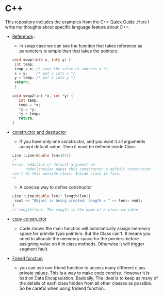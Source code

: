 # C++
This repository includes the examples from the [C++ Quick Guide](https://www.tutorialspoint.com/cplusplus/cpp_quick_guide.htm)
.Here I write my thoughts about specific language feature about C++.

- [Reference](https://github.com/XuShaoming/Programming_Language/blob/master/C%2B%2B/play_reference.cpp) :
  - In swap case we can see the function that takes reference as parameters is simple than that takes the pointers. 
  ```C++
  void swap(int& x, int& y) {
   int temp;
   temp = x; /* save the value at address x */
   x = y;    /* put y into x */
   y = temp; /* put x into y */
   return;
   }
   
  void swap2(int *x, int *y) {
     int temp;
     temp = *x;
     *x = *y;
     *y = temp;
     return;
  }
  ```
- [constructor and destructor](https://github.com/XuShaoming/Programming_Language/blob/master/C%2B%2B/oop/constructor_destructor.cpp)
  - If you have only one constructor, and you want it all arguments accept default value. Then it must be defined inside Class.
  ```C++
  Line::Line(double len=10){}
  /*
  error: addition of default argument on
        redeclaration makes this constructor a default constructor
  can't do this outside class. Inside class is fine.
  */
  ```
  - A concise way to define constructor
  ```C++
  Line::Line(double len): length(len){
   cout << "Object is being created, length = " << len<< endl;
  }
  // length(len). The length is the name of a class variable
  ```
  
- [copy constructor](https://github.com/XuShaoming/Programming_Language/blob/master/C%2B%2B/oop/copy_constructor.cpp)
  - Code shows the main function will automatically assign memeory space for primitie type pointers. But the Class can't. It means you need to allocate the memeory space for the pointers before assigning value on it in class methods. Otherwise it will trigger segment fault. 

- [Friend function](https://github.com/XuShaoming/Programming_Language/blob/master/C%2B%2B/oop/friend_function.cpp)
  - you can use one friend function to access many different class private values. This is a way to make code concise. However it is bad on Data Encapsulation. Basically, The ideal is to keep as many of the details of each class hidden from all other classes as possible. So be careful when using fridend function.
